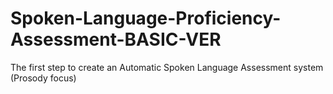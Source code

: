 # Spoken-Language-Proficiency-Assessment-BASIC-VER
The first step to create an Automatic Spoken Language Assessment system (Prosody focus)
